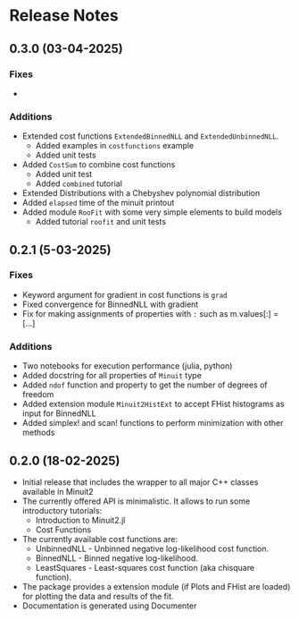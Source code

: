 
# Release Notes

## 0.3.0 (03-04-2025)
### Fixes
- 
### Additions
- Extended cost functions `ExtendedBinnedNLL` and `ExtendedUnbinnedNLL`.
  - Added examples in `costfunctions` example
  - Added unit tests
- Added `CostSum` to combine cost functions
  - Added unit test
  - Added `combined` tutorial
- Extended Distributions with a Chebyshev polynomial distribution
- Added `elapsed` time of the minuit printout
- Added module `RooFit` with some very simple elements to build models
  - Added tutorial `roofit` and unit tests

## 0.2.1 (5-03-2025) 
### Fixes
- Keyword argument for gradient in cost functions is `grad`
- Fixed convergence for BinnedNLL with gradient
- Fix for making assignments of properties with `:` such as m.values[:] = [...] 
### Additions
- Two notebooks for execution performance (julia, python)
- Added docstring for all properties of `Minuit` type
- Added `ndof` function and property to get the number of degrees of freedom
- Added extension module `Minuit2HistExt` to accept FHist histograms as input for BinnedNLL
- Added simplex! and scan! functions to perform minimization with other methods
 
## 0.2.0 (18-02-2025)
- Initial release that includes the wrapper to all major C++ classes available in Minuit2
- The currently offered API is minimalistic. It allows to run some introductory  tutorials:
    - Introduction to Minuit2.jl
    - Cost Functions
- The currently available cost functions are:
    - UnbinnedNLL - Unbinned negative log-likelihood cost function.
    - BinnedNLL - Binned negative log-likelihood.
    - LeastSquares - Least-squares cost function (aka chisquare function).
- The package provides a extension module (if Plots and FHist are loaded)
  for plotting the data and results of the fit.
- Documentation is generated using Documenter



